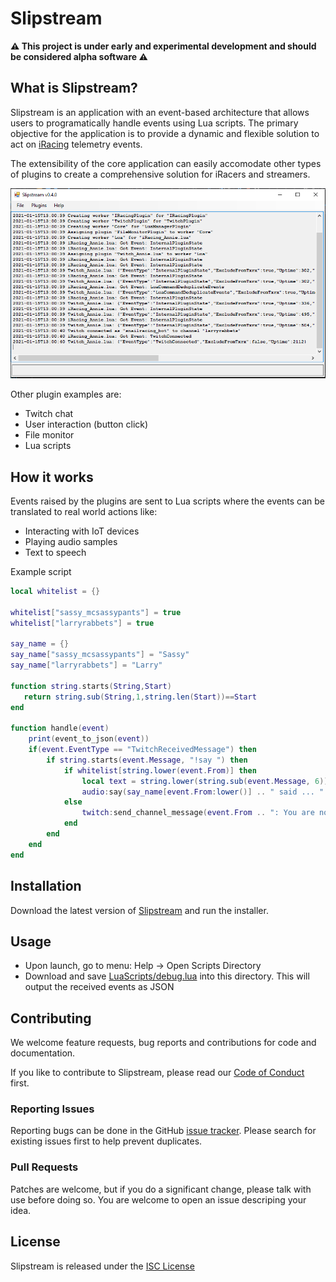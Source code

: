 ﻿# Slipstream

**⚠ This project is under early and experimental development and should be considered alpha
software ⚠**

## What is Slipstream?

Slipstream is an application with an event-based architecture that allows 
users to programatically handle events using Lua scripts. The primary
objective for the application is to provide a dynamic and flexible solution
to act on [iRacing](http://www.iracing.com) telemetry events.

The extensibility of the core application can easily accomodate other types
of plugins to create a comprehensive solution for iRacers and streamers. 

![Slipstream Screenshot](docs/img/screen_shot.PNG)

Other plugin examples are: 
- Twitch chat
- User interaction (button click)
- File monitor
- Lua scripts

## How it works

Events raised by the plugins are sent to Lua scripts where the events can be translated
to real world actions like:
- Interacting with IoT devices
- Playing audio samples
- Text to speech

Example script
```Lua
local whitelist = {}

whitelist["sassy_mcsassypants"] = true
whitelist["larryrabbets"] = true

say_name = {}
say_name["sassy_mcsassypants"] = "Sassy"
say_name["larryrabbets"] = "Larry"

function string.starts(String,Start)
   return string.sub(String,1,string.len(Start))==Start
end

function handle(event)
    print(event_to_json(event))
    if(event.EventType == "TwitchReceivedMessage") then
		if string.starts(event.Message, "!say ") then
			if whitelist[string.lower(event.From)] then
                local text = string.lower(string.sub(event.Message, 6))
				audio:say(say_name[event.From:lower()] .. " said ... " .. text, 1)
			else
				twitch:send_channel_message(event.From .. ": You are not whitelisted to use !say")
			end
		end
	end
end
```

## Installation

Download the latest version of
[Slipstream](https://github.com/dennis/slipstream/releases/download/v0.3.0/slipstream-v0.3.0.msi)
and run the installer.

## Usage

 - Upon launch, go to menu: Help -> Open Scripts Directory
 - Download and save [LuaScripts/debug.lua](LuaScripts/debug.lua) into this
   directory. This will output the received events as JSON

## Contributing

We welcome feature requests, bug reports and contributions for code and
documentation.

If you like to contribute to Slipstream, please read our [Code of
Conduct](CODE_OF_CONDUCT.md) first.

### Reporting Issues

Reporting bugs can be done in the GitHub [issue
tracker](https://github.com/dennis/slipstream/issues). Please search for
existing issues first to help prevent duplicates.

### Pull Requests

Patches are welcome, but if you do a significant change, please talk with use
before doing so. You are welcome to open an issue descriping your idea.

## License

Slipstream is released under the [ISC License](LICENSE)
